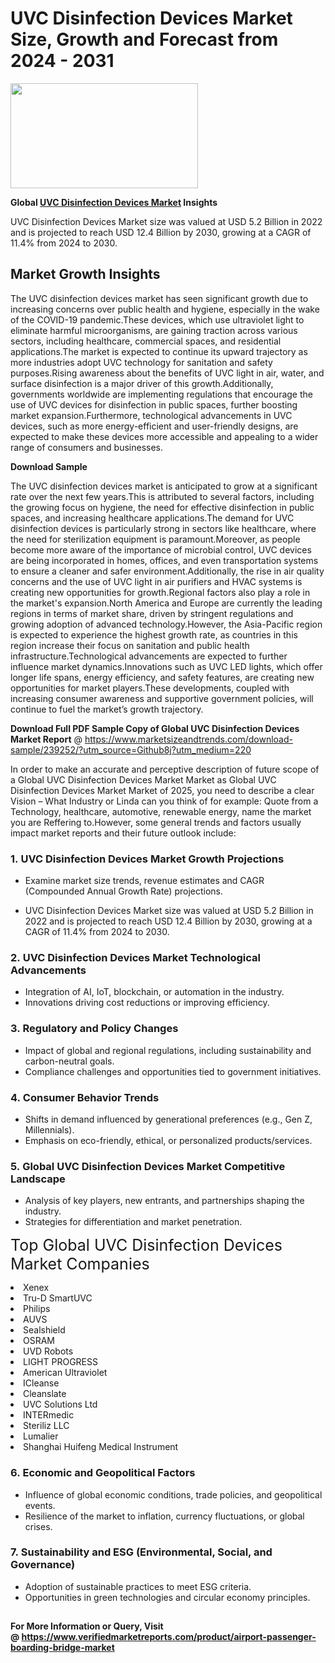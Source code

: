 <H1>UVC Disinfection Devices Market Size, Growth and Forecast from 2024 - 2031</H1><img class="aligncenter size-medium wp-image-584254" src="https://thirdeyenews.in/wp-content/uploads/2024/09/Global-Market-Research-300x168.jpeg" alt="" width="300" height="168" /><p><strong>Global&nbsp;<a href="https://www.marketsizeandtrends.com/download-sample/239252/?utm_source=Github8j?utm_medium=220">UVC Disinfection Devices Market</a> Insights</strong></p><p>UVC Disinfection Devices Market size was valued at USD 5.2 Billion in 2022 and is projected to reach USD 12.4 Billion by 2030, growing at a CAGR of 11.4% from 2024 to 2030.</p><p><h2>Market Growth Insights</h2> <p>The UVC disinfection devices market has seen significant growth due to increasing concerns over public health and hygiene, especially in the wake of the COVID-19 pandemic.These devices, which use ultraviolet light to eliminate harmful microorganisms, are gaining traction across various sectors, including healthcare, commercial spaces, and residential applications.The market is expected to continue its upward trajectory as more industries adopt UVC technology for sanitation and safety purposes.Rising awareness about the benefits of UVC light in air, water, and surface disinfection is a major driver of this growth.Additionally, governments worldwide are implementing regulations that encourage the use of UVC devices for disinfection in public spaces, further boosting market expansion.Furthermore, technological advancements in UVC devices, such as more energy-efficient and user-friendly designs, are expected to make these devices more accessible and appealing to a wider range of consumers and businesses.</p> <p><strong>Download Sample</strong></p> <p>The UVC disinfection devices market is anticipated to grow at a significant rate over the next few years.This is attributed to several factors, including the growing focus on hygiene, the need for effective disinfection in public spaces, and increasing healthcare applications.The demand for UVC disinfection devices is particularly strong in sectors like healthcare, where the need for sterilization equipment is paramount.Moreover, as people become more aware of the importance of microbial control, UVC devices are being incorporated in homes, offices, and even transportation systems to ensure a cleaner and safer environment.Additionally, the rise in air quality concerns and the use of UVC light in air purifiers and HVAC systems is creating new opportunities for growth.Regional factors also play a role in the market's expansion.North America and Europe are currently the leading regions in terms of market share, driven by stringent regulations and growing adoption of advanced technology.However, the Asia-Pacific region is expected to experience the highest growth rate, as countries in this region increase their focus on sanitation and public health infrastructure.Technological advancements are expected to further influence market dynamics.Innovations such as UVC LED lights, which offer longer life spans, energy efficiency, and safety features, are creating new opportunities for market players.These developments, coupled with increasing consumer awareness and supportive government policies, will continue to fuel the market’s growth trajectory.<p><span class=""><strong>Download Full PDF Sample Copy of Global UVC Disinfection Devices Market Report</strong> @ <a href="https://www.marketsizeandtrends.com/download-sample/239252/?utm_source=Github8j?utm_medium=220" target="_blank">https://www.marketsizeandtrends.com/download-sample/239252/?utm_source=Github8j?utm_medium=220</a></span></p><p>In order to make an accurate and perceptive description of future scope of a Global&nbsp;UVC Disinfection Devices Market Market as Global&nbsp;UVC Disinfection Devices Market Market of 2025, you need to describe a clear Vision &ndash; What Industry or Linda can you think of for example: Quote from a Technology, healthcare, automotive, renewable energy, name the market you are Reffering to.However, some general trends and factors usually impact market reports and their future outlook include:</p><h3>1.&nbsp;<strong>UVC Disinfection Devices Market Growth Projections</strong></h3><ul><li>Examine market size trends, revenue estimates and CAGR (Compounded Annual Growth Rate) projections.</li><li><p>UVC Disinfection Devices Market size was valued at USD 5.2 Billion in 2022 and is projected to reach USD 12.4 Billion by 2030, growing at a CAGR of 11.4% from 2024 to 2030.</p></li></ul><h3>2.&nbsp;<strong>UVC Disinfection Devices Market Technological Advancements</strong></h3><ul><li>Integration of AI, IoT, blockchain, or automation in the industry.</li><li>Innovations driving cost reductions or improving efficiency.</li></ul><h3>3.&nbsp;<strong>Regulatory and Policy Changes</strong></h3><ul><li>Impact of global and regional regulations, including sustainability and carbon-neutral goals.</li><li>Compliance challenges and opportunities tied to government initiatives.</li></ul><h3>4.&nbsp;<strong>Consumer Behavior Trends</strong></h3><ul><li>Shifts in demand influenced by generational preferences (e.g., Gen Z, Millennials).</li><li>Emphasis on eco-friendly, ethical, or personalized products/services.</li></ul><h3>5.&nbsp;<strong>Global UVC Disinfection Devices Market Competitive Landscape</strong></h3><ul><li>Analysis of key players, new entrants, and partnerships shaping the industry.</li><li>Strategies for differentiation and market penetration.</li></ul><p data-pm-slice="1 1 []"><span style="color: inherit; font-family: inherit; font-size: 25px;">Top Global UVC Disinfection Devices Market Companies</span></p><div class="" data-test-id=""><p><li>Xenex</li><li> Tru-D SmartUVC</li><li> Philips</li><li> AUVS</li><li> Sealshield</li><li> OSRAM</li><li> UVD Robots</li><li> LIGHT PROGRESS</li><li> American Ultraviolet</li><li> ICleanse</li><li> Cleanslate</li><li> UVC Solutions Ltd</li><li> INTERmedic</li><li> Steriliz LLC</li><li> Lumalier</li><li> Shanghai Huifeng Medical Instrument</li></p></div><h3>6.&nbsp;<strong>Economic and Geopolitical Factors</strong></h3><ul><li>Influence of global economic conditions, trade policies, and geopolitical events.</li><li>Resilience of the market to inflation, currency fluctuations, or global crises.</li></ul><h3>7.&nbsp;<strong>Sustainability and ESG (Environmental, Social, and Governance)</strong></h3><ul><li>Adoption of sustainable practices to meet ESG criteria.</li><li>Opportunities in green technologies and circular economy principles.</li></ul><h2><strong style="font-size: 14px;">For More Information or Query, Visit @&nbsp;</strong><a style="background-color: #ffffff; font-size: 14px;" href="https://www.marketsizeandtrends.com/report/uvc-disinfection-devices-market/" target="_blank">https://www.verifiedmarketreports.com/product/airport-passenger-boarding-bridge-market</a></h2>